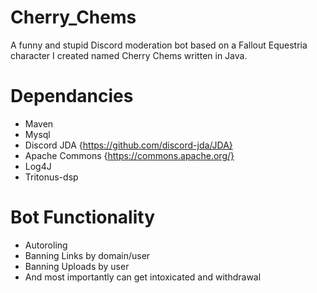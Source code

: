 # Cherry_Chems
A funny and stupid Discord moderation bot based on a Fallout Equestria character I created named Cherry Chems written in Java.

# Dependancies
- Maven
- Mysql
- Discord JDA {https://github.com/discord-jda/JDA}
- Apache Commons {https://commons.apache.org/}
- Log4J
- Tritonus-dsp

# Bot Functionality
- Autoroling
- Banning Links by domain/user
- Banning Uploads by user
- And most importantly can get intoxicated and withdrawal
